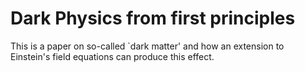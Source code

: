 # Dark Physics from first principles

This is a paper on so-called `dark matter' and how an extension to Einstein's field equations can produce this effect.
